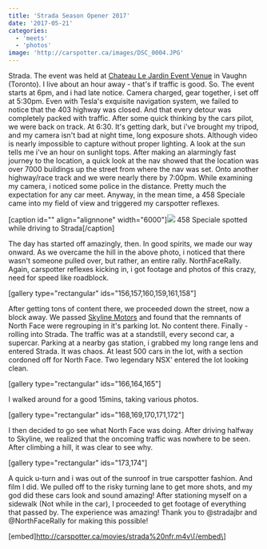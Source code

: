 ```yaml
---
title: 'Strada Season Opener 2017'
date: '2017-05-21'
categories:
  - 'meets'
  - 'photos'
image: 'http://carspotter.ca/images/DSC_0004.JPG'
---
```


Strada. The event was held at [Chateau Le Jardin Event Venue](https://www.google.ca/maps/place/Chateau+Le+Jardin+Event+Venue/@43.7895421,-79.6289331,17z/data=!3m1!4b1!4m5!3m4!1s0x882b3b30f280bda5:0xe48499ba868db97!8m2!3d43.7895421!4d-79.6267444) in Vaughn (Toronto). I live about an hour away - that's if traffic is good. So. The event starts at 6pm, and i had late notice. Camera charged, gear together, i set off at 5:30pm. Even with Tesla's exquisite navigation system, we failed to notice that the 403 highway was closed. And that every detour was completely packed with traffic. After some quick thinking by the cars pilot, we were back on track. At 6:30. It's getting dark, but i've brought my tripod, and my camera isn't bad at night time, long exposure shots. Although video is nearly impossible to capture without proper lighting. A look at the sun tells me i've an hour on sunlight tops. After making an alarmingly fast journey to the location, a quick look at the nav showed that the location was over 7000 buildings up the street from where the nav was set. Onto another highway/race track and we were nearly there by 7:00pm. While examining my camera, i noticed some police in the distance. Pretty much the expectation for any car meet. Anyway, in the mean time, a 458 Speciale came into my field of view and triggered my carspotter reflexes.

\[caption id="" align="alignnone" width="6000"\]![](http://carspotter.ca/images/DSC_0004.JPG) 458 Speciale spotted while driving to Strada\[/caption\]

The day has started off amazingly, then. In good spirits, we made our way onward. As we overcame the hill in the above photo, i noticed that there wasn't someone pulled over, but rather, an entire rally. NorthFaceRally. Again, carspotter reflexes kicking in, i got footage and photos of this crazy, need for speed like roadblock.

\[gallery type="rectangular" ids="156,157,160,159,161,158"\]

After getting tons of content there, we proceeded down the street, now a block away. We passed [Skyline Motors](http://www.skylineag.com) and found that the remnants of North Face were regrouping in it's parking lot. No content there. Finally - rolling into Strada. The traffic was at a standstill, every second car, a supercar. Parking at a nearby gas station, i grabbed my long range lens and entered Strada. It was chaos. At least 500 cars in the lot, with a section cordoned off for North Face. Two legendary NSX' entered the lot looking clean.

\[gallery type="rectangular" ids="166,164,165"\]

I walked around for a good 15mins, taking various photos.

\[gallery type="rectangular" ids="168,169,170,171,172"\]

I then decided to go see what North Face was doing. After driving halfway to Skyline, we realized that the oncoming traffic was nowhere to be seen. After climbing a hill, it was clear to see why.

\[gallery type="rectangular" ids="173,174"\]

A quick u-turn and i was out of the sunroof in true carspotter fashion. And film I did. We pulled off to the risky turning lane to get more shots, and my god did these cars look and sound amazing! After stationing myself on a sidewalk (Not while in the car), I proceeded to get footage of everything that passed by. The experience was amazing! Thank you to @stradajbr and @NorthFaceRally for making this possible!

\[embed\]<http://carspotter.ca/movies/strada%20nfr.m4v\[/embed\>]
